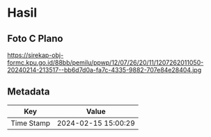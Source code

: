 # Hasil

## Foto C Plano

https://sirekap-obj-formc.kpu.go.id/88bb/pemilu/ppwp/12/07/26/20/11/1207262011050-20240214-213517--bb6d7d0a-fa7c-4335-9882-707e84e28404.jpg


## Metadata

| Key        | Value               |
| ---------- | ------------------- |
| Time Stamp | 2024-02-15 15:00:29 |



